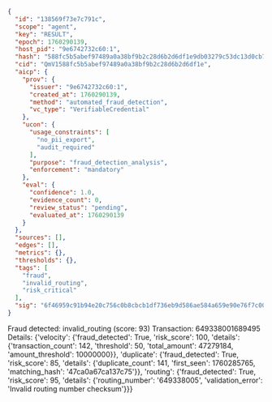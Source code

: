 ```json
{
  "id": "138569f73e7c791c",
  "scope": "agent",
  "key": "RESULT",
  "epoch": 1760290139,
  "host_pid": "9e6742732c60:1",
  "hash": "588fc5b5abef97489a0a38bf9b2c28d6b2d6df1e9db03279c53dc13d0cb7d04a",
  "cid": "QmV1588fc5b5abef97489a0a38bf9b2c28d6b2d6df1e",
  "aicp": {
    "prov": {
      "issuer": "9e6742732c60:1",
      "created_at": 1760290139,
      "method": "automated_fraud_detection",
      "vc_type": "VerifiableCredential"
    },
    "ucon": {
      "usage_constraints": [
        "no_pii_export",
        "audit_required"
      ],
      "purpose": "fraud_detection_analysis",
      "enforcement": "mandatory"
    },
    "eval": {
      "confidence": 1.0,
      "evidence_count": 0,
      "review_status": "pending",
      "evaluated_at": 1760290139
    }
  },
  "sources": [],
  "edges": [],
  "metrics": {},
  "thresholds": {},
  "tags": [
    "fraud",
    "invalid_routing",
    "risk_critical"
  ],
  "sig": "6f46959c91b94e20c756c0b8cbcb1df736eb9d586ae584a659e90e76f7c00e7d"
}
```

Fraud detected: invalid_routing (score: 93)
Transaction: 649338001689495
Details: {'velocity': {'fraud_detected': True, 'risk_score': 100, 'details': {'transaction_count': 142, 'threshold': 50, 'total_amount': 47279184, 'amount_threshold': 10000000}}, 'duplicate': {'fraud_detected': True, 'risk_score': 85, 'details': {'duplicate_count': 141, 'first_seen': 1760285765, 'matching_hash': '47ca0a67ca137c75'}}, 'routing': {'fraud_detected': True, 'risk_score': 95, 'details': {'routing_number': '649338005', 'validation_error': 'Invalid routing number checksum'}}}